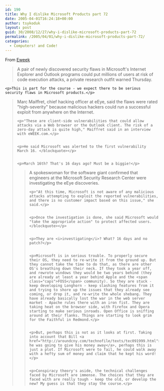 ```yaml
---
id: 190
title: Why I dislike Microsoft Products part 72
date: 2005-04-01T16:24:18+00:00
author: tsykoduk
layout: post
guid: 30/2008/12/27/why-i-dislike-microsoft-products-part-72
permalink: /2005/04/01/why-i-dislike-microsoft-products-part-72/
categories:
  - Computers! and Code!
---
```

<p>From <a href="http://www.eweek.com/article2/0,1759,1781171,00.asp">Eweek</a></p>


<blockquote>A pair of newly discovered security flaws in Microsoft's Internet Explorer and Outlook programs could put millions of users at risk of code execution attacks, a private research outfit warned Thursday.</blockquote>

	<p>This is part for the course - we expect there to be serious security flaws in Microsoft products.</p>


<blockquote>Marc Maiffret, chief hacking officer at eEye, said the flaws were rated "high-severity" because malicious hackers could run a successful exploit from anywhere on the Internet.

	<p>"These are client-side vulnerabilities that could allow attacks via a Web browser or the Outlook client. The risk of a zero-day attack is quite high," Maiffret said in an interview with eWEEK.com.</p>


	<p>He said Microsoft was alerted to the first vulnerability March 16. </blockquote></p>


	<p>March 16th? That's 16 days ago? Must be a biggie!</p>


<blockquote>A spokeswoman for the software giant confirmed that engineers at the Microsoft Security Research Center were investigating the eEye discoveries.

	<p>"At this time, Microsoft is not aware of any malicious attacks attempting to exploit the reported vulnerabilities, and there is no customer impact based on this issue," she said.</p>


	<p>Once the investigation is done, she said Microsoft would "take the appropriate action" to protect affected users.</blockquote></p>


	<p>They are <i>investigating</i>? What? 16 days and no patch?</p>


	<p>Microsoft is in serious trouble. To properly secure their OS, they need to re-write it from the ground up. But they cannot take the time to do that, as there are other OS's breathing down their neck. If they took a year off, and rewrote windows they would be two years behind (they are already at least a year behind Apple and the <span class="caps">FOSS</span> community). So they are stuck - keep developing Longhorn - keep slashing features from it and trying to shore up the issues that they already see coming, or drop it, and re-write the whole shebang. They have already basically lost the war in the web server market - Apache rules there with an iron fist. They are taking heat on the browser side, with Firefox and Opera starting to make serious inroads. Open Office is sniffing around at their flanks. Things are starting to look grim for the Faithful in Redmond.</p>


	<p>But, perhaps this is not as it looks at first. Taking into account that Bill <a href="http://aroundcny.com/technofile/texts/tec091999.html">said he was going to give his money away</a>, perhaps this is just a plot. If Microsoft were to fail, he could walk away with a hefty sum of money and claim that he kept his word!</p>


	<p>Conspiracy theory's aside, the technical challenges faced by Microsoft are immense. The choices that they are faced with are really tough - keep the old, or develop the new? My guess is that they stay the course.</p>